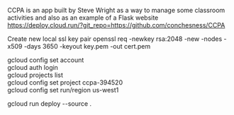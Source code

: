 CCPA is an app built by Steve Wright as a way to manage some classroom activities and also as an example of a Flask website
https://deploy.cloud.run/?git_repo=https://github.com/conchesness/CCPA

Create new local ssl key pair
openssl req -newkey rsa:2048 -new -nodes -x509 -days 3650 -keyout key.pem -out cert.pem


gcloud config set account <email address> <br>
gcloud auth login <br>
gcloud projects list <br>
gcloud config set project ccpa-394520 <br>
gcloud config set run/region us-west1 <br>
<!--Deploy current directory with settings set from above commands-->
gcloud run deploy --source .